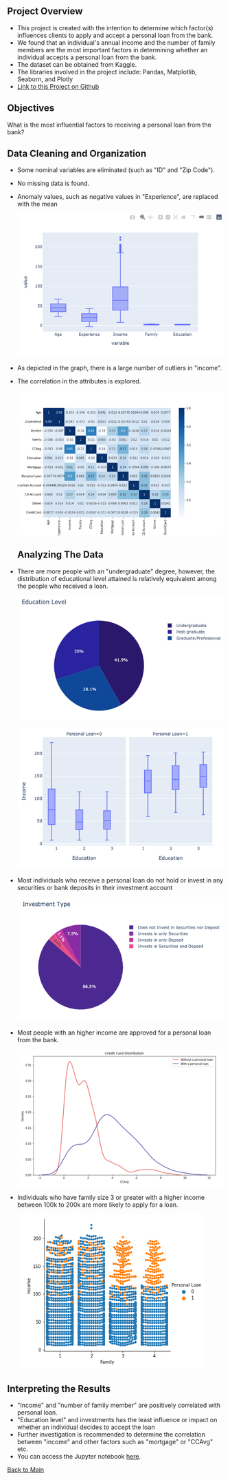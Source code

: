 ## Project Overview

- This project is created with the intention to determine which factor(s) influences clients to apply and accept a personal loan from the bank. 
- We found that an individual's annual income and the number of family members are the most important factors in determining whether an individual accepts a personal loan from the bank.
- The dataset can be obtained from Kaggle.
- The libraries involved in the project include: Pandas, Matplotlib, Seaborn, and Plotly
- [Link to this Project on Github](https://github.com/ewang58/Personal-Loan-Analysis/blob/master/Code/Finance_data_analysis.ipynb)



## Objectives

What is the most influential factors to receiving a personal loan from the bank?



## Data Cleaning and Organization

- Some nominal variables are eliminated (such as "ID" and "Zip Code").

- No missing data is found.

- Anomaly values, such as negative values in "Experience", are replaced with the mean

  ![outliers](Images/outliers.png)

- As depicted in the graph, there is a large number of outliers in "income".

- The correlation in the attributes is explored.

  ![heatmap](Images/heatmap.png)

  ## Analyzing The Data

- There are more people with an "undergraduate" degree, however, the distribution of educational level attained is relatively equivalent among the people who received a loan. 

  ![pie_education_level](Images/pie_education_level.png)

  ![bar_education_level](Images/bar_education_level.png)



- Most individuals who receive a personal loan do not hold or invest in any securities or bank deposits in their investment account

  ![pie_investment_type](Images/pie_investment_type.png)



- Most people with an higher income are approved for a personal loan from the bank.

  ![credit_card_distribution](Images/credit_card_distribution.png)



- Individuals who have family size 3 or greater with a higher income between 100k to 200k are more likely to apply for a loan.

  ![catplot](Images/catplot.png)



## Interpreting the Results

- "Income" and "number of family member" are positively correlated with personal loan.
- "Education level" and investments has the least influence or impact on whether an individual decides to accept the loan
- Further investigation is recommended to determine the correlation between "income" and other factors such as "mortgage" or "CCAvg" etc.
- You can access the Jupyter notebook [here](https://github.com/ewang58/Personal-Loan-Analysis/blob/master/Code/Finance_data_analysis.ipynb).





[Back to Main](https://ewang58.github.io/My_Portfolio_by_Edward_Wang/)
